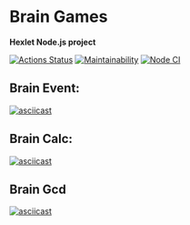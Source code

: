 # Brain Games
**Hexlet Node.js project**

[![Actions Status](https://github.com/alXmas/backend-project-lvl1/workflows/hexlet-check/badge.svg)](https://github.com/alXmas/backend-project-lvl1/actions)
[![Maintainability](https://api.codeclimate.com/v1/badges/a99a88d28ad37a79dbf6/maintainability)](https://codeclimate.com/github/codeclimate/codeclimate/maintainability)
[![Node CI](https://github.com/alXmas/backend-project-lvl1/workflows/Node.js/badge.svg)](https://github.com/alXmas/backend-project-lvl1/actions/)

## Brain Event:
[![asciicast](https://asciinema.org/a/ZR3rba2oYvHVNJmJByKBFNYxf.svg)](https://asciinema.org/a/ZR3rba2oYvHVNJmJByKBFNYxf)
## Brain Calc:
[![asciicast](https://asciinema.org/a/Aq4cucvfbEpjDqJJztHTZjTkH.svg)](https://asciinema.org/a/Aq4cucvfbEpjDqJJztHTZjTkH)
## Brain Gcd
[![asciicast](https://asciinema.org/a/fwVvNJTMIfj3TezDoPdEojjR6.svg)](https://asciinema.org/a/fwVvNJTMIfj3TezDoPdEojjR6)
